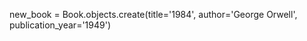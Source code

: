 new_book = Book.objects.create(title='1984', author='George Orwell', publication_year='1949')

<!-- Book(title='1984', author='George Orwell', publication_year='1949') -->
